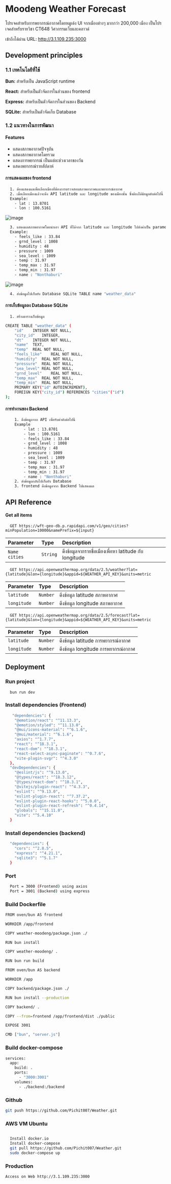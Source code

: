 
# Moodeng Weather Forecast

โปรเจคสำหรับการพยากรณ์อากาศโดยหมูเด้ง UI จากเมืองต่างๆ มากกว่า 200,000 เมือง
เป็นโปรเจคสำหรับรายวิชา CT648 วิศวกรรมเว็บและคลาวด์

เข้าถึงได้ผ่าน URL: http://3.1.109.235:3000


## Development principles

### 1.1 เทคโนโลยีที่ใช้

**Bun:** สำหรับเป็น JavaScript runtime

**React:** สำหรับเป็นตัวจัดการในส่วนของ frontend

**Express:** สำหรับเป็นตัวจัดการในส่วนของ Backend

**SQLite:** สำหรับเป็นตัวจัดเก็บ Database

### 1.2 แนวทางในการพัฒนา
#### Features

- แสดงสภาพอากาศปัจจุบัน
- แสดงสภาพอากาศโดยรวม
- แสดงการพยากรณ์ เป็นแต่ละช่วงเวลาของวัน
- แสดงพยากรณ์รายสัปดาห์

#### การแสดงผลของ frontend
```bash
  1. ต้องแสดงผลเพื่อเลือกเมืองที่ต้องการตรวจสอบสภาพอากาศและพยากรณ์อากาศ
  2. เมื่อเลือกเมืองแล้วจะดึง API latitude และ longitude ของเมืองนั้น ซึ่งต้องได้ข้อมูลดังต่อไปนี้ 
  Example:
    - lat : 13.8701
    - lon : 100.5161
```
![image](https://github.com/user-attachments/assets/324f68eb-ae3d-46e2-b4ee-c9f6352662e3)

```bash
  3. แสดงผลสภาพอากาศโดยนำเอา API ที่ได้จาก latitude และ longitude ไปส่งค่าเป็น parameter ให้กับ API ดึงข้อมูลสภาพอากาศ ซึ่งต้องได้ข้อมูลดังต่อไปนี้ 
  Example:
    - feels_like : 33.84
    - grnd_level : 1008
    - humidity : 48
    - pressure : 1009
    - sea_level : 1009
    - temp : 31.97
    - temp_max : 31.97
    - temp_min : 31.97
    - name : "Nonthaburi"
```
![image](https://github.com/user-attachments/assets/df70b8ee-6b50-4343-9880-31c35cbaac44)

```bash
  4. ส่งข้อมูลไปเก็บยัง Database SQLite TABLE name "weather_data"
```

#### การเก็บข้อมูลลง Database SQLite
```bash
  1. สร้างตารางเก็บข้อมูล

CREATE TABLE "weather_data" (
	"id"	INTEGER NOT NULL,
	"city_id"	INTEGER,
	"dt"	INTEGER NOT NULL,
	"name"	TEXT,
	"temp"	REAL NOT NULL,
	"feels_like"	REAL NOT NULL,
	"humidity"	REAL NOT NULL,
	"pressure"	REAL NOT NULL,
	"sea_level"	REAL NOT NULL,
	"grnd_level"	REAL NOT NULL,
	"temp_max"	REAL NOT NULL,
	"temp_min"	REAL NOT NULL,
	PRIMARY KEY("id" AUTOINCREMENT),
	FOREIGN KEY("city_id") REFERENCES "cities"("id")
);

```
#### การทำงานของ Backend
```bash
    1. ดึงข้อมูลจาก API เพื่อรับค่าดังต่อไปนี้ 
    Example
        - lat : 13.8701
        - lon : 100.5161
        - feels_like : 33.84
        - grnd_level : 1008
        - humidity : 48
        - pressure : 1009
        - sea_level : 1009
        - temp : 31.97
        - temp_max : 31.97
        - temp_min : 31.97
        - name : "Nonthaburi"
    2. ส่งข้อมูลกลับไปเก็บยัง Database
    3. frontend ดึงข้อมูลจาก Backend ไปแสดงผล
```

## API Reference

#### Get all items

```http
  GET https://wft-geo-db.p.rapidapi.com/v1/geo/cities?minPopulation=10000&namePrefix=${input}
```

| Parameter | Type     | Description                |
| :-------- | :------- | :------------------------- |
| `Name cities` | `String` | ดึงข้อมูลจากรายชื่อเมืองเพื่อหา latitude กับ longitude|

```http
  GET https://api.openweathermap.org/data/2.5/weather?lat={latitude}&lon={longitude}&appid=${WEATHER_API_KEY}&units=metric
```

| Parameter | Type     | Description                |
| :-------- | :------- | :------------------------- |
| `latitude` | `Number` | ดึงข้อมูล latitude สภาพอากาศ |
| `longitude` | `Number` | ดึงข้อมูล longitude สภาพอากาศ|

```http
  GET https://api.openweathermap.org/data/2.5/forecast?lat={latitude}&lon={longitude}&appid=${WEATHER_API_KEY}&units=metric
```

| Parameter | Type     | Description                |
| :-------- | :------- | :------------------------- |
| `latitude` | `Number` | ดึงข้อมูล latitude การพยากรณ์อากาศ|
| `longitude` | `Number` | ดึงข้อมูล longitude การพยากรณ์อากาศ|



## Deployment

### Run project
```basg
  bun run dev

```
### Install dependencies (Frontend)
```bash
   "dependencies": {
    "@emotion/react": "^11.13.3",
    "@emotion/styled": "^11.13.0",
    "@mui/icons-material": "^6.1.6",
    "@mui/material": "^6.1.6",
    "axios": "^1.7.7",
    "react": "^18.3.1",
    "react-dom": "^18.3.1",
    "react-select-async-paginate": "^0.7.6",
    "vite-plugin-svgr": "^4.3.0"
  },
  "devDependencies": {
    "@eslint/js": "^9.13.0",
    "@types/react": "^18.3.12",
    "@types/react-dom": "^18.3.1",
    "@vitejs/plugin-react": "^4.3.3",
    "eslint": "^9.13.0",
    "eslint-plugin-react": "^7.37.2",
    "eslint-plugin-react-hooks": "^5.0.0",
    "eslint-plugin-react-refresh": "^0.4.14",
    "globals": "^15.11.0",
    "vite": "^5.4.10"
  }
```
### Install dependencies (backend)
```bash
  "dependencies": {
    "cors": "^2.8.5",
    "express": "^4.21.1",
    "sqlite3": "^5.1.7"
  }
```
### Port
```bash
  Port = 3000 (Frontend) using axios
  Port = 3001 (Backend) using express
```

### Build Dockerfile
```bash
FROM oven/bun AS frontend

WORKDIR /app/frontend

COPY weather-moodeng/package.json ./

RUN bun install

COPY weather-moodeng/ .

RUN bun run build

FROM oven/bun AS backend

WORKDIR /app

COPY backend/package.json ./

RUN bun install --production

COPY backend/ .

COPY --from=frontend /app/frontend/dist ./public

EXPOSE 3001

CMD ["bun", "server.js"]
```

### Build docker-compose
```bash
services:
  app:
    build: .
    ports:
      - "3000:3001"
    volumes:
      - ./backend:/backend
```

### Github
```bash
git push https://github.com/Pichit007/Weather.git
```

### AWS VM Ubuntu
```bash

  Install docker.io
  Install docker-compose
  git pull https://github.com/Pichit007/Weather.git
  sudo docker-compose up
````

### Production
```bash
Access on Web http://3.1.109.235:3000
```

